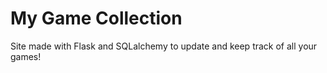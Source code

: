 # My Game Collection

Site made with Flask and SQLalchemy to update and keep track of all your games!
